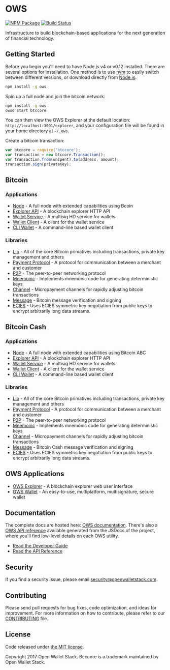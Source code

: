 OWS
=======

[![NPM Package](https://img.shields.io/npm/v/ows.svg?style=flat-square)](https://www.npmjs.org/package/ows)
[![Build Status](https://img.shields.io/travis/owstack/ows.svg?branch=master&style=flat-square)](https://travis-ci.org/owstack/ows)

Infrastructure to build blockchain-based applications for the next generation of financial technology.

## Getting Started

Before you begin you'll need to have Node.js v4 or v0.12 installed. There are several options for installation. One method is to use [nvm](https://github.com/creationix/nvm) to easily switch between different versions, or download directly from [Node.js](https://nodejs.org/).

```bash
npm install -g ows
```

Spin up a full node and join the bitcoin network:

```bash
npm install -g ows
owsd start btccore
```

You can then view the OWS Explorer at the default location: `http://localhost:3001/explorer`, and your configuration file will be found in your home directory at `~/.ows`.

Create a bitcoin transaction:
```js
var btccore = require('btccore');
var transaction = new btccore.Transaction();
var transaction.from(unspent).to(address, amount);
transaction.sign(privateKey);
```

## Bitcoin

### Applications

- [Node](https://github.com/owstack/btccore-node) - A full node with extended capabilities using Bcoin
- [Explorer API](https://github.com/owstack/btccore-explorer-api) - A blockchain explorer HTTP API
- [Wallet Service](https://github.com/owstack/btccore-wallet-service) - A multisig HD service for wallets
- [Wallet Client](https://github.com/owstack/btccore-wallet-client) - A client for the wallet service
- [CLI Wallet](https://github.com/owstack/btccore-wallet) - A command-line based wallet client

### Libraries

- [Lib](https://github.com/owstack/btccore-lib) - All of the core Bitcoin primatives including transactions, private key management and others
- [Payment Protocol](https://github.com/owstack/btccore-payment-protocol) - A protocol for communication between a merchant and customer
- [P2P](https://github.com/owstack/btccore-p2p) - The peer-to-peer networking protocol
- [Mnemonic](https://github.com/owstack/btccore-mnemonic) - Implements mnemonic code for generating deterministic keys
- [Channel](https://github.com/owstack/btccore-channel) - Micropayment channels for rapidly adjusting bitcoin transactions
- [Message](https://github.com/owstack/btccore-message) - Bitcoin message verification and signing
- [ECIES](https://github.com/owstack/btccore-ecies) - Uses ECIES symmetric key negotiation from public keys to encrypt arbitrarily long data streams.

## Bitcoin Cash

### Applications

- [Node](https://github.com/owstack/bcccore-node) - A full node with extended capabilities using Bitcoin ABC
- [Explorer API](https://github.com/owstack/bcccore-explorer-api) - A blockchain explorer HTTP API
- [Wallet Service](https://github.com/owstack/bcccore-wallet-service) - A multisig HD service for wallets
- [Wallet Client](https://github.com/owstack/bcccore-wallet-client) - A client for the wallet service
- [CLI Wallet](https://github.com/owstack/bcccore-wallet) - A command-line based wallet client

### Libraries

- [Lib](https://github.com/owstack/bcccore-lib) - All of the core Bitcoin primatives including transactions, private key management and others
- [Payment Protocol](https://github.com/owstack/bcccore-payment-protocol) - A protocol for communication between a merchant and customer
- [P2P](https://github.com/owstack/bcccore-p2p) - The peer-to-peer networking protocol
- [Mnemonic](https://github.com/owstack/bcccore-mnemonic) - Implements mnemonic code for generating deterministic keys
- [Channel](https://github.com/owstack/bcccore-channel) - Micropayment channels for rapidly adjusting bitcoin transactions
- [Message](https://github.com/owstack/bcccore-message) - Bitcoin Cash message verification and signing
- [ECIES](https://github.com/owstack/bcccore-ecies) - Uses ECIES symmetric key negotiation from public keys to encrypt arbitrarily long data streams.

## OWS Applications

- [OWS Explorer](https://github.com/owstack/ows-explorer) - A blockchain explorer web user interface
- [OWS Wallet](https://github.com/owstack/copay) - An easy-to-use, multiplatform, multisignature, secure wallet

## Documentation

The complete docs are hosted here: [OWS documentation](http://openwalletstack.com/guide/). There's also a [OWS API reference](http://openwalletstack.com/api/) available generated from the JSDocs of the project, where you'll find low-level details on each OWS utility.

- [Read the Developer Guide](http://openwalletstack.com/guide/)
- [Read the API Reference](http://openwalletstack.com/api/)

## Security

If you find a security issue, please email security@openwalletstack.com.

## Contributing

Please send pull requests for bug fixes, code optimization, and ideas for improvement. For more information on how to contribute, please refer to our [CONTRIBUTING](https://github.com/owstack/ows/blob/master/CONTRIBUTING.md) file.

## License

Code released under [the MIT license](https://github.com/owstack/bcccore/blob/master/LICENSE).

Copyright 2017 Open Wallet Stack. Bcccore is a trademark maintained by Open Wallet Stack.
